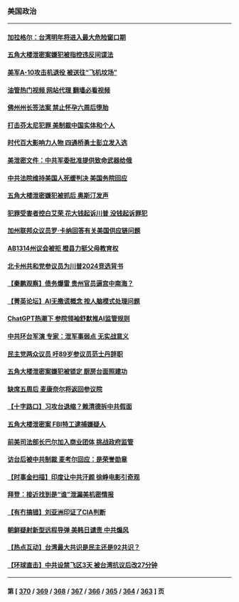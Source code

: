 ### 美国政治
---
#### [加拉格尔：台湾明年将进入最大危险窗口期](../../pages/ncid1078159/n13973088.md?04150845) 
#### [五角大楼泄密案嫌犯被指控违反间谍法](../../pages/ncid1078159/n13973177.md?04150845) 
#### [美军A-10攻击机退役 被送往“飞机坟场”](../../pages/ncid1078159/n13973050.md?04150845) 
#### [油管热门视频 网站代理 翻墙必看视频](http://138.2.39.72:81/youtube.html?epic-marker?04150845)
#### [佛州州长签法案 禁止怀孕六周后堕胎](../../pages/ncid1078159/n13973001.md?04150845) 
#### [打击芬太尼犯罪 美制裁中国实体和个人](../../pages/ncid1078159/n13973042.md?04150845) 
#### [时代百大影响力人物 四通桥勇士彭立发入选](../../pages/ncid1078159/n13973026.md?04150845) 
#### [美泄密文件：中共军委批准提供致命武器给俄](../../pages/ncid1078159/n13973043.md?04150845) 
#### [中共法院维持美国人死缓判决 美国务院回应](../../pages/ncid1078159/n13973017.md?04150845) 
#### [五角大楼泄密嫌犯被抓后 奥斯汀发声](../../pages/ncid1078159/n13972954.md?04150845) 
#### [犯罪受害者控白艾荣 花大钱起诉川普 没钱起诉罪犯](../../pages/ncid1078159/n13972530.md?04150845) 
#### [加州联邦众议员罗·卡纳回答有关美国供应链问题](../../pages/ncid1078159/n13972640.md?04150845) 
#### [AB1314州议会被拒 橙县力挺父母教育权](../../pages/ncid1078159/n13972546.md?04150845) 
#### [北卡州共和党参议员为川普2024竞选背书](../../pages/ncid1078159/n13972454.md?04150845) 
#### [【秦鹏观察】债务爆雷 贵州官员逼宫中南海？](../../pages/ncid1078159/n13972378.md?04150845) 
#### [【菁英论坛】AI无撒谎概念 按人脑模式处理问题](../../pages/ncid1078159/n13972340.md?04150845) 
#### [ChatGPT热潮下 参院领袖舒默推AI监管规则](../../pages/ncid1078159/n13972342.md?04150845) 
#### [中共环台军演 专家：泄军事弱点 无实战意义](../../pages/ncid1078159/n13971468.md?04150845) 
#### [民主党两众议员 吁89岁参议员范士丹辞职](../../pages/ncid1078159/n13972348.md?04150845) 
#### [五角大楼泄密案嫌犯被锁定 厨房台面照建功](../../pages/ncid1078159/n13972305.md?04150845) 
#### [缺席五周后 麦康奈尔将返回参议院](../../pages/ncid1078159/n13972296.md?04150845) 
#### [【十字路口】习攻台退缩？赖清德拆中共假面](../../pages/ncid1078159/n13972261.md?04150845) 
#### [五角大楼泄密案 FBI特工逮捕嫌疑人](../../pages/ncid1078159/n13972291.md?04150845) 
#### [前美司法部长巴尔加入商业团体 挑战政府监管](../../pages/ncid1078159/n13972194.md?04150845) 
#### [访台后被中共制裁 麦考尔回应：是荣誉勋章](../../pages/ncid1078159/n13972263.md?04150845) 
#### [【时事金扫描】印度让中共汗颜 徐峥电影引奇观](../../pages/ncid1078159/n13972126.md?04150845) 
#### [拜登：接近找到是“谁”泄漏美机密情报](../../pages/ncid1078159/n13972225.md?04150845) 
#### [【有冇搞错】刘亚洲印证了CIA判断](../../pages/ncid1078159/n13972196.md?04150845) 
#### [朝鲜疑射新型远程导弹 美韩日谴责 中共煽风](../../pages/ncid1078159/n13971982.md?04150845) 
#### [【热点互动】台湾最大共识是民主还是92共识？](../../pages/ncid1078159/n13971497.md?04150845) 
#### [【环球直击】中共设禁飞区3天 被台湾抗议后改27分钟](../../pages/ncid1078159/n13971444.md?04150845) 

---
#### 第 [ [370](./370.md?04150845) / [369](./369.md?04150845) / [368](./368.md?04150845) / [367](./367.md?04150845) / [366](./366.md?04150845) / [365](./365.md?04150845) / [364](./364.md?04150845) / [363](./363.md?04150845) ] 页
